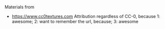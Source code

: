 Materials from
- https://www.cc0textures.com
    Attribution regardless of CC-0, because 1: awesome; 2: want to remember the url, because; 3: awesome
